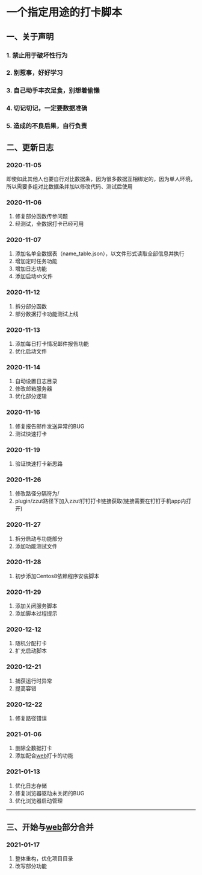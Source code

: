 # 一个指定用途的打卡脚本

## 一、关于声明

### 1. 禁止用于破坏性行为

### 2. 别惹事，好好学习

### 3. 自己动手丰衣足食，别想着偷懒

### 4. 切记切记，一定要数据准确

### 5. 造成的不良后果，自行负责

## 二、更新日志

### 2020-11-05

即使如此其他人也要自行对比数据条，因为很多数据互相绑定的，因为单人环境，所以需要多组对比数据条并加以修改代码、测试后使用

### 2020-11-06

1. 修复部分函数传参问题
2. 经测试，全数据打卡已经可用

### 2020-11-07

1. 添加名单全数据表（name_table.json），以文件形式读取全部信息并执行
2. 增加定时任务功能
3. 增加日志功能
4. 添加启动sh文件

### 2020-11-12

1. 拆分部分函数
2. 部分数据打卡功能测试上线

### 2020-11-13

1. 添加每日打卡情况邮件报告功能
2. 优化启动文件

### 2020-11-14

1. 自动设置日志目录
2. 修改邮箱服务器
3. 优化部分逻辑

### 2020-11-16

1. 修复报告邮件发送异常的BUG
2. 测试快速打卡

### 2020-11-19

1. 验证快速打卡新思路

### 2020-11-26

1. 修改路径分隔符为/
2. plugin/zzut路径下加入zzut钉钉打卡链接获取(链接需要在钉钉手机app内打开)

### 2020-11-27

1. 拆分启动与功能部分
2. 添加功能测试文件

### 2020-11-28

1. 初步添加Centos8依赖程序安装脚本

### 2020-11-29

1. 添加关闭服务脚本
2. 添加脚本过程提示

### 2020-12-12

1. 随机分配打卡
2. 扩充启动脚本

### 2020-12-21

1. 捕获运行时异常
2. 提高容错

### 2020-12-22

1. 修复路径错误

### 2021-01-06

1. 删除全数据打卡
2. 添加配合[web]((https://github.com/WindSnowLi/PunchCardWeb))打卡的功能

### 2021-01-13

1. 优化日志存储
2. 修复浏览器驱动未关闭的BUG
3. 优化浏览器启动管理

---

## 三、开始与[web]((https://github.com/WindSnowLi/PunchCardWeb))部分合并

### 2021-01-17

1. 整体重构，优化项目目录
2. 改写部分功能
